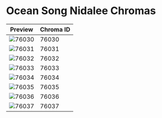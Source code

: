 # Ocean Song Nidalee Chromas

| Preview | Chroma ID |
|---------|-----------|
| ![76030](https://raw.communitydragon.org/latest/plugins/rcp-be-lol-game-data/global/default/v1/champion-chroma-images/76/76030.png) | 76030 |
| ![76031](https://raw.communitydragon.org/latest/plugins/rcp-be-lol-game-data/global/default/v1/champion-chroma-images/76/76031.png) | 76031 |
| ![76032](https://raw.communitydragon.org/latest/plugins/rcp-be-lol-game-data/global/default/v1/champion-chroma-images/76/76032.png) | 76032 |
| ![76033](https://raw.communitydragon.org/latest/plugins/rcp-be-lol-game-data/global/default/v1/champion-chroma-images/76/76033.png) | 76033 |
| ![76034](https://raw.communitydragon.org/latest/plugins/rcp-be-lol-game-data/global/default/v1/champion-chroma-images/76/76034.png) | 76034 |
| ![76035](https://raw.communitydragon.org/latest/plugins/rcp-be-lol-game-data/global/default/v1/champion-chroma-images/76/76035.png) | 76035 |
| ![76036](https://raw.communitydragon.org/latest/plugins/rcp-be-lol-game-data/global/default/v1/champion-chroma-images/76/76036.png) | 76036 |
| ![76037](https://raw.communitydragon.org/latest/plugins/rcp-be-lol-game-data/global/default/v1/champion-chroma-images/76/76037.png) | 76037 |